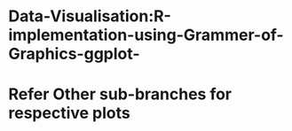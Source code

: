 # Data-Visualisation:R-implementation-using-Grammer-of-Graphics-ggplot-

# Refer Other sub-branches for respective plots
